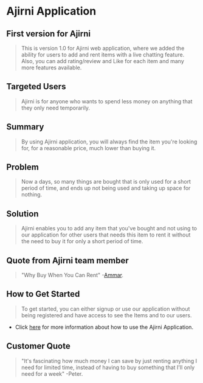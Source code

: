 # Ajirni Application #
 
## First version for Ajirni ##
  > This is version 1.0 for Ajirni web application, where we added the ability for users to add and rent items with a live chatting feature. Also, you can add rating/review and Like for each item and many more features available.

## Targeted Users ##
  > Ajirni is for anyone who wants to spend less money on anything that they only need temporarily.

## Summary ##
  > By using Ajirni application, you will always find the item you're looking for, for a reasonable price, much lower than buying it.

## Problem ##
  > Now a days, so many things are bought that is only used for a short period of time, and ends up not being used and taking up space for nothing.

## Solution ##
  > Ajirni enables you to add any item that you've bought and not using to our application for other users that needs this item to rent it without the need to buy it for only a short period of time.

## Quote from Ajirni team member ##
  > "Why Buy When You Can Rent" -[Ammar](https://github.com/AmmarAlkhooly98).

## How to Get Started ##
  > To get started, you can either signup or use our application without being registered and have access to see the Items and to our users. 
  - Click [here](_APPLICATION-FLOW.md) for more information about how to use the Ajirni Application.

## Customer Quote ##
  > "It's fascinating how much money I can save by just renting anything I need for limited time, instead of having to buy something that I'll only need for a week" -Peter.

